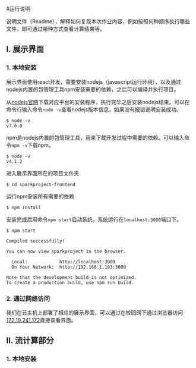 #运行说明 

说明文件（Readme），解释如何复现本次作业内容，例如按照何种顺序执行哪些文件，即可通过哪种方式查看计算结果等。



## I. 展示界面

### 1. 本地安装

展示界面使用react开发，需要安装nodejs（javascript运行环境），以及通过nodejs内置的包管理工具npm安装需要的依赖，之后可以编译并执行项目。

从[nodejs官网](https://nodejs.org/en/)下载对应平台的安装程序，执行完毕之后安装nodejs结束。可以在命令行输入命令`node -v`查看nodejs版本信息，如果没有报错说明安装成功。

```
$ node -v
v7.6.0
```

npm是nodejs内置的包管理工具，用来下载开发过程中需要的依赖。可以输入命令`npm -v`下载npm。

```
$ node -v
v4.1.2
```

进入展示界面所在的项目文件夹

```
$ cd sparkproject-frontend
```

运行npm安装所有需要的依赖

```
$ npm install
```

安装完成后用命令`npm start`启动系统，系统运行在`localhost:3000`端口下。

```
$ npm start

Compiled successfully!

You can now view sparkproject in the browser.

  Local:            http://localhost:3000
  On Your Network:  http://192.168.1.103:3000

Note that the development build is not optimized.
To create a production build, use npm run build.
```



### 2. 通过网络访问

我们在云主机上部署了相应的展示界面，可以通过在校园网下通过浏览器访问[172.19.241.172](http://172.19.241.172)直接查看界面。

## II. 流计算部分

### 1. 本地安装